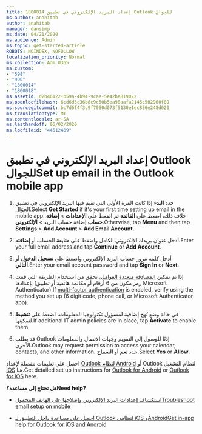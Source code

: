 ```yaml
---
title: 1800014 إعداد البريد الإلكتروني في تطبيق Outlook للجوال
ms.author: anahitab
author: anahitab
manager: dansimp
ms.date: 04/21/2020
ms.audience: Admin
ms.topic: get-started-article
ROBOTS: NOINDEX, NOFOLLOW
localization_priority: Normal
ms.collection: Adm_O365
ms.custom:
- "598"
- "900"
- "1800014"
- "1800018"
ms.assetid: d2b46122-b59a-4b94-9cae-5e42be819022
ms.openlocfilehash: 6cd6d3c36b8c9c50b5ea98aafa2145c502960f89
ms.sourcegitcommit: bc7d6f4f3c9f7060d073f5130e1ec856e248d020
ms.translationtype: MT
ms.contentlocale: ar-SA
ms.lasthandoff: 06/02/2020
ms.locfileid: "44512469"
---
```

# <a name="set-up-email-in-the-outlook-mobile-app"></a><span data-ttu-id="9df0b-102">إعداد البريد الإلكتروني في تطبيق Outlook للجوال</span><span class="sxs-lookup"><span data-stu-id="9df0b-102">Set up email in the Outlook mobile app</span></span>

1. <span data-ttu-id="9df0b-103">حدد **البدء** إذا كانت المرة الأولى التي تقيم فيها البريد الإلكتروني في تطبيق الجوّال.</span><span class="sxs-lookup"><span data-stu-id="9df0b-103">Select **Get Started** if it's your first time setting up email in the mobile app.</span></span> <span data-ttu-id="9df0b-104">خلاف ذلك، اضغط على **القائمة** ثم اضغط على **الإعدادات** \> **إضافة حساب** إضافة حساب البريد \> **الإلكتروني**.</span><span class="sxs-lookup"><span data-stu-id="9df0b-104">Otherwise, tap **Menu** and then tap **Settings** \> **Add Account** \> **Add Email Account**.</span></span>

2. <span data-ttu-id="9df0b-105">أدخل عنوان بريدك الإلكتروني الكامل واضغط على **متابعة** الحساب أو **إضافته**.</span><span class="sxs-lookup"><span data-stu-id="9df0b-105">Enter your full email address and tap **Continue** or **Add Account**.</span></span>

3. <span data-ttu-id="9df0b-106">أدخل كلمة مرور حساب البريد الإلكتروني واضغط على **تسجيل الدخول** أو **التالي**.</span><span class="sxs-lookup"><span data-stu-id="9df0b-106">Enter your email account password and tap **Sign In** or **Next**.</span></span>

4. <span data-ttu-id="9df0b-107">إذا تم تمكين [المصادقة متعددة العوامل،](https://docs.microsoft.com/microsoft-365/admin/security-and-compliance/set-up-multi-factor-authentication) تحقق من استخدام الطريقة التي قمت بإعدادها (رمز مكون من 6 أرقام أو مكالمة هاتفية أو تطبيق Microsoft Authenticator).</span><span class="sxs-lookup"><span data-stu-id="9df0b-107">If [multi-factor authentication](https://docs.microsoft.com/microsoft-365/admin/security-and-compliance/set-up-multi-factor-authentication) is enabled, verify using the method you set up (6 digit code, phone call, or Microsoft Authenticator app).</span></span>

5. <span data-ttu-id="9df0b-108">في حالة وضع نُهج إضافية لمسؤول تكنولوجيا المعلومات، اضغط على **تنشيط** لتمكينها.</span><span class="sxs-lookup"><span data-stu-id="9df0b-108">If additional IT admin policies are in place, tap **Activate** to enable them.</span></span>

6. <span data-ttu-id="9df0b-109">قد يطلب Outlook إذنًا للوصول إلى التقويم وجهات الاتصال والمعلومات الأخرى.</span><span class="sxs-lookup"><span data-stu-id="9df0b-109">Outlook may request permission to access your calendar, contacts, and other information.</span></span> <span data-ttu-id="9df0b-110">حدد **نعم** أو **السماح**.</span><span class="sxs-lookup"><span data-stu-id="9df0b-110">Select **Yes** or **Allow**.</span></span>

<span data-ttu-id="9df0b-111">احصل على تعليمات مفصلة لإعداد [Outlook لنظام Android](https://support.office.com/article/886db551-8dfa-4fd5-b835-f8e532091872.aspx) أو Outlook لنظام التشغيل [iOS](https://support.office.com/article/b2de2161-cc1d-49ef-9ef9-81acd1c8e234.aspx) هنا.</span><span class="sxs-lookup"><span data-stu-id="9df0b-111">Get detailed set up instructions for [Outlook for Android](https://support.office.com/article/886db551-8dfa-4fd5-b835-f8e532091872.aspx) or [Outlook for iOS](https://support.office.com/article/b2de2161-cc1d-49ef-9ef9-81acd1c8e234.aspx) here.</span></span>
  
 <span data-ttu-id="9df0b-112">**هل تحتاج إلى مساعدة؟**</span><span class="sxs-lookup"><span data-stu-id="9df0b-112">**Need help?**</span></span>
  
- [<span data-ttu-id="9df0b-113">استكشاف إعدادات البريد الإلكتروني وإصلاحها على الهاتف المحمول</span><span class="sxs-lookup"><span data-stu-id="9df0b-113">Troubleshoot email setup on mobile</span></span>](https://support.office.com/article/a264ef01-9c88-48fb-9285-7017e4f31f02.aspx)

- [<span data-ttu-id="9df0b-114">احصل على مساعدة داخل التطبيق لـ Outlook لنظامي iOS وAndroid</span><span class="sxs-lookup"><span data-stu-id="9df0b-114">Get in-app help for Outlook for iOS and Android</span></span>](https://support.office.com/article/218a22d1-9fa5-4889-b689-de1c63493243.aspx#ID0EAABAAA=Contact_Support)
